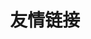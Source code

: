 ---
pageLayout: friends
title: 友情链接
list:
  -
    name: 智教联盟论坛
    link: https://forum.smart-teach.cn/
    avatar: https://static.smart-teach.cn/logos/full.jpg
    desc: 全国最大的电教委交流社区
  -
    name: Awesome-Iwb
    link: https://github.com/awesome-iwb/awesome-iwb
    avatar: https://github.com/awesome-iwb/awesome-iwb/blob/master/images/aiwb-300w.png?raw=true
    desc: 为广大电教倾情撰写，让班级大屏更好用！
  -
    name: Awesome-Class-Softwares
    link: https://github.com/Jursin/Awesome-Class-Softwares
    avatar: https://nav.jursin.top/acs.png
    desc: 适用于班级一体机的优质软件合集🌟
---